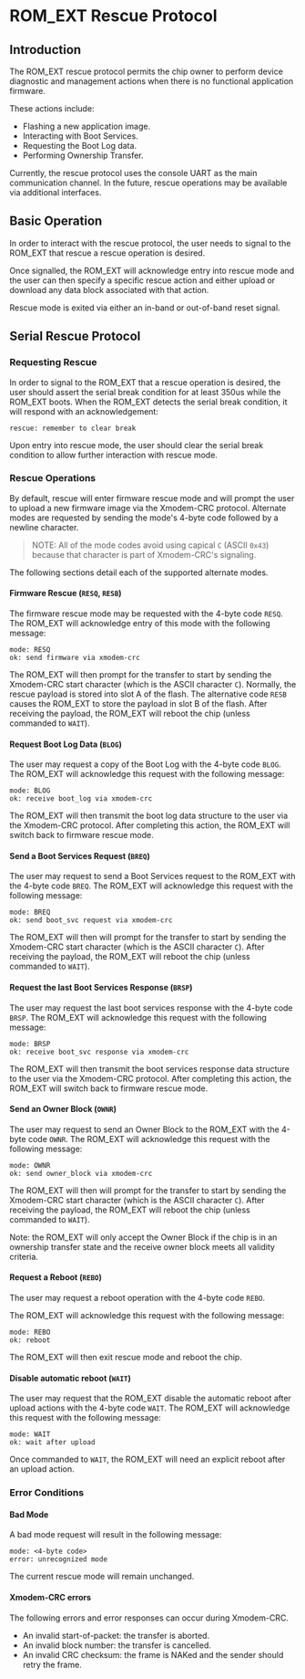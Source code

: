 # ROM_EXT Rescue Protocol

## Introduction

The ROM_EXT rescue protocol permits the chip owner to perform device diagnostic and management actions when there is no functional application firmware.

These actions include:
- Flashing a new application image.
- Interacting with Boot Services.
- Requesting the Boot Log data.
- Performing Ownership Transfer.

Currently, the rescue protocol uses the console UART as the main communication channel.
In the future, rescue operations may be available via additional interfaces.

## Basic Operation

In order to interact with the rescue protocol, the user needs to signal to the ROM_EXT that rescue a rescue operation is desired.

Once signalled, the ROM_EXT will acknowledge entry into rescue mode and the user can then specify a specific rescue action and either upload or download any data block associated with that action.

Rescue mode is exited via either an in-band or out-of-band reset signal.

## Serial Rescue Protocol

### Requesting Rescue

In order to signal to the ROM_EXT that a rescue operation is desired, the user should assert the serial break condition for at least 350us while the ROM_EXT boots.
When the ROM_EXT detects the serial break condition, it will respond with an acknowledgement:

```
rescue: remember to clear break
```

Upon entry into rescue mode, the user should clear the serial break condition to allow further interaction with rescue mode.

### Rescue Operations

By default, rescue will enter firmware rescue mode and will prompt the user to upload a new firmware image via the Xmodem-CRC protocol.
Alternate modes are requested by sending the mode's 4-byte code followed by a newline character.

> NOTE: All of the mode codes avoid using capical `C` (ASCII `0x43`) because that character is part of Xmodem-CRC's signaling.

The following sections detail each of the supported alternate modes.

#### Firmware Rescue (`RESQ`, `RESB`)

The firmware rescue mode may be requested with the 4-byte code `RESQ`.
The ROM_EXT will acknowledge entry of this mode with the following message:

```
mode: RESQ
ok: send firmware via xmodem-crc
```

The ROM_EXT will then prompt for the transfer to start by sending the Xmodem-CRC start character (which is the ASCII character `C`).
Normally, the rescue payload is stored into slot A of the flash.
The alternative code `RESB` causes the ROM_EXT to store the payload in slot B of the flash.
After receiving the payload, the ROM_EXT will reboot the chip (unless commanded to `WAIT`).

#### Request Boot Log Data (`BLOG`)

The user may request a copy of the Boot Log with the 4-byte code `BLOG`.
The ROM_EXT will acknowledge this request with the following message:

```
mode: BLOG
ok: receive boot_log via xmodem-crc
```

The ROM_EXT will then transmit the boot log data structure to the user via the Xmodem-CRC protocol.
After completing this action, the ROM_EXT will switch back to firmware rescue mode.

#### Send a Boot Services Request (`BREQ`)

The user may request to send a Boot Services request to the ROM_EXT with the 4-byte code `BREQ`.
The ROM_EXT will acknowledge this request with the following message:

```
mode: BREQ
ok: send boot_svc request via xmodem-crc
```

The ROM_EXT will then will prompt for the transfer to start by sending the Xmodem-CRC start character (which is the ASCII character `C`).
After receiving the payload, the ROM_EXT will reboot the chip (unless commanded to `WAIT`).


#### Request the last Boot Services Response (`BRSP`)

The user may request the last boot services response with the 4-byte code `BRSP`.
The ROM_EXT will acknowledge this request with the following message:

```
mode: BRSP
ok: receive boot_svc response via xmodem-crc
```

The ROM_EXT will then transmit the boot services response data structure to the user via the Xmodem-CRC protocol.
After completing this action, the ROM_EXT will switch back to firmware rescue mode.


#### Send an Owner Block (`OWNR`)

The user may request to send an Owner Block to the ROM_EXT with the 4-byte code `OWNR`.
The ROM_EXT will acknowledge this request with the following message:

```
mode: OWNR
ok: send owner_block via xmodem-crc
```

The ROM_EXT will then will prompt for the transfer to start by sending the Xmodem-CRC start character (which is the ASCII character `C`).
After receiving the payload, the ROM_EXT will reboot the chip (unless commanded to `WAIT`).

Note: the ROM_EXT will only accept the Owner Block if the chip is in an ownership transfer state and the receive owner block meets all validity criteria.

#### Request a Reboot (`REBO`)

The user may request a reboot operation with the 4-byte code `REBO`.

The ROM_EXT will acknowledge this request with the following message:

```
mode: REBO
ok: reboot
```

The ROM_EXT will then exit rescue mode and reboot the chip.

#### Disable automatic reboot (`WAIT`)

The user may request that the ROM_EXT disable the automatic reboot after upload actions with the 4-byte code `WAIT`.
The ROM_EXT will acknowledge this request with the following message:

```
mode: WAIT
ok: wait after upload
```

Once commanded to `WAIT`, the ROM_EXT will need an explicit reboot after an upload action.

### Error Conditions

#### Bad Mode

A bad mode request will result in the following message:

```
mode: <4-byte code>
error: unrecognized mode
```

The current rescue mode will remain unchanged.

#### Xmodem-CRC errors

The following errors and error responses can occur during Xmodem-CRC.
- An invalid start-of-packet: the transfer is aborted.
- An invalid block number: the transfer is cancelled.
- An invalid CRC checksum: the frame is NAKed and the sender should retry the frame.

